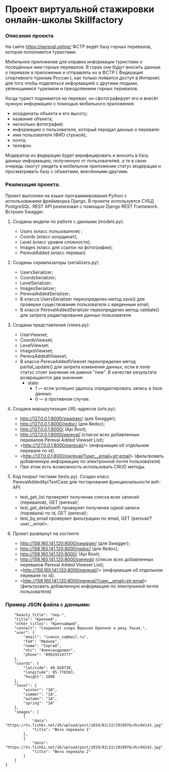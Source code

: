 # Проект виртуальной стажировки онлайн-школы Skillfactory

### Описание проекта

На сайте https://pereval.online/ ФСТР ведёт базу горных перевалов, которая пополняется туристами.

Мобильное приложение для оправки информации туристами о посещённых ими горных перевалов. В горах они будут вносить данные о перевале в приложение и отправлять их в ФСТР ( Федерация спортивного туризма России ), как только появится доступ в Интернет, для того чтобы поделиться информацией с другими людьми, увлеющимися туризмом и преодолением горных перевалов.

Когда турист поднимется на перевал, он сфотографирует его и внесёт нужную информацию с помощью мобильного приложения:

   - координаты объекта и его высоту;
   - название объекта;
   - несколько фотографий;
   - информацию о пользователе, который передал данные о перевале:
   - имя пользователя (ФИО строкой);
   - почта;
   - телефон.

Модератор из федерации будет верифицировать и вносить в базу данных информацию, полученную от пользователей, а те в свою очередь смогут увидеть в мобильном приложении статус модерации и просматривать базу с объектами, внесёнными другими.

### Реализация проекта.

Проект выполнен на языке программирования Python с использованием фреймворка Django. В проекте используется СУБД PostgreSQL. REST API реализован с помощью Django REST Framework. Встроен Swagger.

1. Созданы модели по работе с данными (models.py):
    - Users (класс пользователя) ;
    - Coords (класс координат);
    - Level (класс уровня сложности);
    - Images (класс для ссылок на фотографии);
    - PerevalAdded (класс перевал).


2. Созданы сериализаторы (serializers.py):
    - UsersSerializer;
    - CoordsSerializer;
    - LevelSerializer;
    - ImagesSerializer;
    - PerevalAddedSerializer;
    - В классе UsersSerializer переопределен метод save() для проверки существования пользователя с введенным email;
    - В классе PerevalAddedSerializer переопределен метод validate() для запрета редактирования данных пользователя.


3. Созданы представления (views.py):
    - UserViewset;
    - CoordsViewset;
    - LevelViewset;
    - ImagesViewset;
    - PerevaAddedlViewset;
    - В классе PerevaAddedlViewset переопределен метод partial_update() для запрета изменения данных, если в поле статус стоит значение не равное "new".
      В качестве результата возвращаются два значения:
      - state:
           - 1 — если успешно удалось отредактировать запись в базе данных.
           - 0 — в противном случае.


4. Создана маршрутизация URL-адресов (urls.py):
    - http://127.0.0.1:8000/swagger/ (для Swagger);
    - http://127.0.0.1:8000/redoc/ (для Redoc);
    - http://127.0.0.1:8000/ (Api Root);
    - http://127.0.0.1:8000/pereval/ (список всех добавленных перевалов Pereval Added Viewset List);
    - <http://127.0.0.1:8000/pereval/<id>/> (информация об отдельном перевале по id).
    - <http://127.0.0.1:8000/pereval/?user__email=<str:email>> (фильтровать добавленную информацию по электронной почте пользователя)
    - При этом есть возможность использовать CRUD методы.


5. Код покрыт тестами (tests.py). Создан класс PerevalAddedApiTestCase для тестирования функциональности веб-API:
    - test_get_list проверяет получение списка всех записей (перевалов), GET /pereval/;
    - test_get_detail(self) проверяет получение одной записи (перевала) по id, GET /pereval/<id>;
    - test_by_email проверяет фильтрацию по email, GET /pereval/?user__email=<email>.


6. Проект развернут на хостинге:
    - http://158.160.141.120:8000/swagger/ (для Swagger);
    - http://158.160.141.120:8000/redoc/ (для Redoc);
    - http://158.160.141.120:8000/ (Api Root);
    - http://158.160.141.120:8000/pereval/ (список всех добавленных перевалов Pereval Added Viewset List);
    - <http://158.160.141.120:8000/pereval/<id>/> (информация об отдельном перевале по id).
    - <http://158.160.141.120:8000/pereval/?user__email=<str:email>> (фильтровать добавленную информацию по электронной почте пользователя)


### Пример JSON файла с данными:

```{
    "beauty_title": "пер.",
    "title": "Крепкий",
    "other_titles": "Крепчайший",
    "connect": "Соединяет озеро Верхнее Крепкое и реку Тихая.",
    "user": {
        "email": "ivanov_sa@mail.ru",
        "fam": "Иванов",
        "name": "Сергей",
        "otc": "Александрович",
        "phone": "89629114777"
    },
    "coords": {
        "latitude": 49.928730,
        "longitude": 85.776583,
        "height": 2800
    },
    "level": {
        "winter": "1B",
        "summer": "1A",
        "autumn": "1A",
        "spring": "1A"
    },
    "images": [
        {
            "data": "https://tn.fishki.net/26/upload/post/2019/03/22/2919976/dsc04143.jpg",
            "title": "Фото перевала 1"
        },
        {
            "data": "https://tn.fishki.net/26/upload/post/2019/03/22/2919976/dsc04142.jpg",
            "title": "Фото перевала 2"
        }
    ]
}
```
